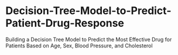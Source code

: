 # Decision-Tree-Model-to-Predict-Patient-Drug-Response
Building a Decision Tree Model to Predict the Most Effective Drug for Patients Based on Age, Sex, Blood Pressure, and Cholesterol
